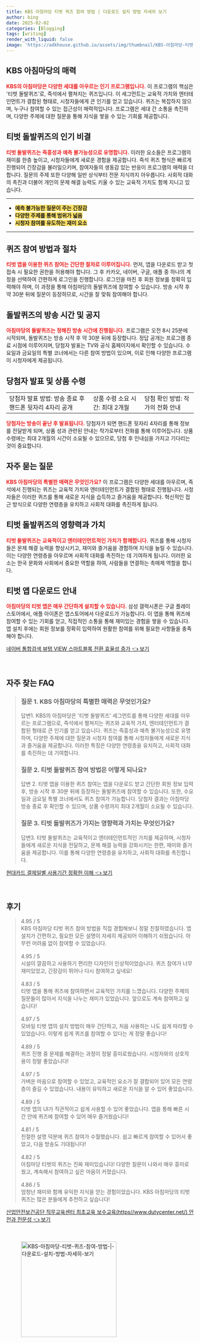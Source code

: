 ```yaml
---
title: KBS 아침마당 티벗 퀴즈 참여 방법 | 다운로드 설치 방법 자세히 보기
author: bing
date: 2025-02-02
categories: [Blogging]
tags: [writing]
render_with_liquid: false
image: 'https://adkhouse.github.io/assets/img/thumbnail/KBS-아침마당-티벗-퀴즈-참여-방법-|-다운로드-설치-방법-자세히-보기.webp'
---
```



<h2 id='KBS 아침마당의 매력'>KBS 아침마당의 매력</h2>

<p><b><span style="color: #ee2323;">KBS의 아침마당은 다양한 세대를 아우르는 인기 프로그램입니다.</span></b> 이 프로그램의 핵심은 '티벗 돌발퀴즈'로, 즉석에서 펼쳐지는 퀴즈입니다. 이 세그먼트는 교육적 가치와 엔터테인먼트가 결합된 형태로, 시청자들에게 큰 인기를 얻고 있습니다. 퀴즈는 복잡하지 않으며, 누구나 참여할 수 있는 접근성이 매력적입니다. 프로그램은 세대 간 소통을 촉진하며, 다양한 주제에 대한 질문을 통해 지식을 쌓을 수 있는 기회를 제공합니다.</p>

<h2 id='티벗 돌발퀴즈의 인기 비결'>티벗 돌발퀴즈의 인기 비결</h2>

<p><b><span style="color: #ee2323;">티벗 돌발퀴즈는 즉흥성과 예측 불가능성으로 유명합니다.</span></b> 이러한 요소들은 프로그램의 재미를 한층 높이고, 시청자들에게 새로운 경험을 제공합니다. 즉석 퀴즈 형식은 빠르게 진행되어 긴장감을 불러일으키며, 참여자들의 생동감 있는 반응이 프로그램의 매력을 더합니다. 질문의 주제 또한 다양해 일반 상식부터 전문 지식까지 아우릅니다. 사회적 대화의 촉진과 더불어 개인의 문제 해결 능력도 키울 수 있는 교육적 가치도 함께 지니고 있습니다.</p>

<hr />

<ul>
    <li><b><span style="background-color: #ffe066;">예측 불가능한 질문이 주는 긴장감</span></b></li>
    <li><b><span style="background-color: #ffe066;">다양한 주제를 통해 범위가 넓음</span></b></li>
    <li><b><span style="background-color: #ffe066;">시청자 참여를 유도하는 재미 요소</span></b></li>
</ul>

<hr />

<h2 id='퀴즈 참여 방법과 절차'>퀴즈 참여 방법과 절차</h2>

<p><b><span style="color: #ee2323;">티벗 앱을 이용한 퀴즈 참여는 간단한 절차로 이루어집니다.</span></b> 먼저, 앱을 다운로드 받고 첫 접속 시 필요한 권한을 허용해야 합니다. 그 후 카카오, 네이버, 구글, 애플 중 하나의 계정을 선택하여 간편하게 로그인을 진행합니다. 로그인을 마친 후 회원 정보를 정확히 입력해야 하며, 이 과정을 통해 아침마당의 돌발퀴즈에 참여할 수 있습니다. 방송 시작 후 약 30분 뒤에 질문이 등장하므로, 시간을 잘 맞춰 참여해야 합니다.</p>

<h2 id='돌발퀴즈의 방송 시간 및 공지'>돌발퀴즈의 방송 시간 및 공지</h2>

<p><b><span style="color: #ee2323;">아침마당의 돌발퀴즈는 정해진 방송 시간에 진행됩니다.</span></b> 프로그램은 오전 8시 25분에 시작되며, 돌발퀴즈는 방송 시작 후 약 30분 뒤에 등장합니다. 정답 공개는 프로그램 종료 시점에 이루어지며, 당첨자 발표는 TV와 공식 홈페이지에서 확인할 수 있습니다. 수요일과 금요일의 특별 코너에서는 다른 참여 방법이 있으며, 이로 인해 다양한 프로그램이 시청자에게 제공됩니다.</p>

<h2 id='당첨자 발표 및 상품 수령'>당첨자 발표 및 상품 수령</h2>

<table>
    <tr>
        <td>당첨자 발표 방법: 방송 종료 후 핸드폰 뒷자리 4자리 공개</td>
        <td>상품 수령 소요 시간: 최대 2개월</td>
        <td>당첨 확인 방법: 작가의 전화 안내</td>
    </tr>
</table>

<p><b><span style="color: #ee2323;">당첨자는 방송이 끝난 후 발표됩니다.</span></b> 당첨자가 되면 핸드폰 뒷자리 4자리를 통해 정보를 전달받게 되며, 상품 성과 관련된 안내는 작가로부터 전화를 통해 이루어집니다. 상품 수령에는 최대 2개월의 시간이 소요될 수 있으므로, 당첨 후 인내심을 가지고 기다리는 것이 중요합니다.</p>

<h2 id='자주 묻는 질문'>자주 묻는 질문</h2>

<p><b><span style="color: #ee2323;">KBS 아침마당의 특별한 매력은 무엇인가요?</span></b> 이 프로그램은 다양한 세대를 아우르며, 즉석에서 진행되는 퀴즈는 교육적 가치와 엔터테인먼트가 결합된 형태로 진행됩니다. 시청자들은 이러한 퀴즈를 통해 새로운 지식을 습득하고 즐거움을 제공합니다. 혁신적인 접근 방식으로 다양한 연령층을 유치하고 사회적 대화를 촉진하게 됩니다.</p>

<h2 id='티벗 돌발퀴즈의 영향력과 가치'>티벗 돌발퀴즈의 영향력과 가치</h2>

<p><b><span style="color: #ee2323;">티벗 돌발퀴즈는 교육적이고 엔터테인먼트적인 가치가 함께합니다.</span></b> 퀴즈를 통해 시청자들은 문제 해결 능력을 향상시키고, 재미와 즐거움을 경험하며 지식을 늘릴 수 있습니다. 이는 다양한 연령층을 아우르며 사회적 대화를 촉진하는 데 기여하게 됩니다. 이러한 요소는 한국 문화와 사회에서 중요한 역할을 하여, 사람들을 연결하는 촉매제 역할을 합니다.</p>

<h2 id='티벗 앱 다운로드 안내'>티벗 앱 다운로드 안내</h2>

<p><b><span style="color: #ee2323;">아침마당의 티벗 앱은 매우 간단하게 설치할 수 있습니다.</span></b> 삼성 갤럭시폰은 구글 플레이 스토어에서, 애플 아이폰은 앱스토어에서 다운로드가 가능합니다. 이 앱을 통해 퀴즈에 참여할 수 있는 기회를 얻고, 직접적인 소통을 통해 재미있는 경험을 쌓을 수 있습니다. 앱 설치 후에는 회원 정보를 정확히 입력하여 원활한 참여를 위해 필요한 사항들을 충족해야 합니다.</p>


<p><a class="click-button" title="네이버 통합검색 뷰탭 VIEW 스마트블록 전환 효율성 증가" href="https://adkhouse.github.io/posts/%EB%84%A4%EC%9D%B4%EB%B2%84-%ED%86%B5%ED%95%A9%EA%B2%80%EC%83%89-%EB%B7%B0%ED%83%AD-VIEW-%EC%8A%A4%EB%A7%88%ED%8A%B8%EB%B8%94%EB%A1%9D-%EC%A0%84%ED%99%98-%ED%9A%A8%EC%9C%A8%EC%84%B1-%EC%A6%9D%EA%B0%80/" rel="dofollow">네이버 통합검색 뷰탭 VIEW 스마트블록 전환 효율성 증가 👈 보기</a></p><br>
<h2 id='자주_찾는_FAQ'>자주 찾는 FAQ</h2>
<div itemscope="" itemtype="https://schema.org/FAQPage"> 
<blockquote> 
<div itemscope="" itemprop="mainEntity" itemtype="https://schema.org/Question"> 
<h3 itemprop="name">질문 1. KBS 아침마당의 특별한 매력은 무엇인가요?</h3> 
<div itemscope="" itemprop="acceptedAnswer" itemtype="https://schema.org/Answer"> 
<span itemprop="text"> 
<p>답변1. KBS의 아침마당은 '티벗 돌발퀴즈' 세그먼트를 통해 다양한 세대를 아우르는 프로그램으로, 즉석에서 펼쳐지는 퀴즈와 교육적 가치, 엔터테인먼트가 결합된 형태로 큰 인기를 얻고 있습니다. 퀴즈는 즉흥성과 예측 불가능성으로 유명하며, 다양한 주제에 대한 질문과 시청자 참여를 통해 시청자들에게 새로운 지식과 즐거움을 제공합니다. 이러한 특징은 다양한 연령층을 유치하고, 사회적 대화를 촉진하는 데 기여합니다.</p> 
</span> 
</div> 
</div> 

<div itemscope="" itemprop="mainEntity" itemtype="https://schema.org/Question"> 
<h3 itemprop="name">질문 2. 티벗 돌발퀴즈 참여 방법은 어떻게 되나요?</h3> 
<div itemscope="" itemprop="acceptedAnswer" itemtype="https://schema.org/Answer"> 
<span itemprop="text"> 
<p>답변 2. 티벗 앱을 이용한 퀴즈 참여는 앱을 다운로드 받고 간단한 회원 정보 입력 후, 방송 시작 후 30분 뒤에 등장하는 돌발퀴즈에 참여할 수 있습니다. 또한, 수요일과 금요일 특별 코너에서도 퀴즈 참여가 가능합니다. 당첨자 결과는 아침마당 방송 종료 후 확인할 수 있으며, 상품 수령까지 최대 2개월이 소요될 수 있습니다.</p> 
</span> 
</div> 
</div> 

<div itemscope="" itemprop="mainEntity" itemtype="https://schema.org/Question"> 
<h3 itemprop="name">질문 3. 티벗 돌발퀴즈가 가지는 영향력과 가치는 무엇인가요?</h3> 
<div itemscope="" itemprop="acceptedAnswer" itemtype="https://schema.org/Answer"> 
<span itemprop="text"> 
<p>답변3. 티벗 돌발퀴즈는 교육적이고 엔터테인먼트적인 가치를 제공하며, 시청자들에게 새로운 지식을 전달하고, 문제 해결 능력을 강화시키는 한편, 재미와 즐거움을 제공합니다. 이를 통해 다양한 연령층을 유치하고, 사회적 대화를 촉진합니다.</p> 
</span> 
</div> 
</div> 

</blockquote> 
</div>
<p><a class="click-button" title="현대카드 결제일별 사용기간 정확한 이해" href="https://adkhouse.github.io/posts/%ED%98%84%EB%8C%80%EC%B9%B4%EB%93%9C-%EA%B2%B0%EC%A0%9C%EC%9D%BC%EB%B3%84-%EC%82%AC%EC%9A%A9%EA%B8%B0%EA%B0%84-%EC%A0%95%ED%99%95%ED%95%9C-%EC%9D%B4%ED%95%B4/" rel="dofollow">현대카드 결제일별 사용기간 정확한 이해 👈 보기</a></p><br>
<h2 id='후기'>후기</h2>
<div itemscope itemtype="https://schema.org/Product">
  <blockquote>
  <div itemprop="review" itemscope itemtype="https://schema.org/Review">
      <div itemprop="reviewRating" itemscope itemtype="https://schema.org/Rating"> <span itemprop="ratingValue">4.95</span> / <span itemprop="bestRating">5</span> </div>
      <span itemprop="reviewBody">KBS 아침마당 티벗 퀴즈 참여 방법을 직접 경험해보니 정말 친절하였습니다. 앱 설치가 간편하고, 필요한 모든 설명이 자세히 제공되어 이해하기 쉬웠습니다. 아무런 어려움 없이 참여할 수 있었습니다.</span>
  </div>
  <br>
  <div itemprop="review" itemscope itemtype="https://schema.org/Review">
      <div itemprop="reviewRating" itemscope itemtype="https://schema.org/Rating"> <span itemprop="ratingValue">4.95</span> / <span itemprop="bestRating">5</span> </div>
      <span itemprop="reviewBody">시설이 깔끔하고 사용하기 편리한 디자인이 인상적이었습니다. 퀴즈 참여가 너무 재미있었고, 긴장감이 뛰어나 다시 참여하고 싶네요!</span>
  </div>
  <br>
  <div itemprop="review" itemscope itemtype="https://schema.org/Review">
      <div itemprop="reviewRating" itemscope itemtype="https://schema.org/Rating"> <span itemprop="ratingValue">4.83</span> / <span itemprop="bestRating">5</span> </div>
      <span itemprop="reviewBody">티벗 앱을 통해 퀴즈에 참여하면서 교육적인 가치를 느꼈습니다. 다양한 주제의 질문들이 많아서 지식을 나누는 재미가 있었습니다. 앞으로도 계속 참여하고 싶습니다!</span>
  </div>
  <br>
  <div itemprop="review" itemscope itemtype="https://schema.org/Review">
      <div itemprop="reviewRating" itemscope itemtype="https://schema.org/Rating"> <span itemprop="ratingValue">4.97</span> / <span itemprop="bestRating">5</span> </div>
      <span itemprop="reviewBody">모바일 티벗 앱의 설치 방법이 매우 간단하고, 처음 사용하는 나도 쉽게 따라할 수 있었습니다. 이렇게 쉽게 퀴즈를 참여할 수 있다는 게 정말 좋습니다!</span>
  </div>
  <br>
  <div itemprop="review" itemscope itemtype="https://schema.org/Review">
      <div itemprop="reviewRating" itemscope itemtype="https://schema.org/Rating"> <span itemprop="ratingValue">4.89</span> / <span itemprop="bestRating">5</span> </div>
      <span itemprop="reviewBody">퀴즈 진행 중 문제를 해결하는 과정이 정말 흥미로웠습니다. 시청자와의 상호작용이 정말 좋았습니다!</span>
  </div>
  <br>
  <div itemprop="review" itemscope itemtype="https://schema.org/Review">
      <div itemprop="reviewRating" itemscope itemtype="https://schema.org/Rating"> <span itemprop="ratingValue">4.97</span> / <span itemprop="bestRating">5</span> </div>
      <span itemprop="reviewBody">가벼운 마음으로 참여할 수 있었고, 교육적인 요소가 잘 결합되어 있어 모든 연령층이 즐길 수 있었습니다. 내용이 유익하고 새로운 지식을 알 수 있어 좋았습니다.</span>
  </div>
  <br>
  <div itemprop="review" itemscope itemtype="https://schema.org/Review">
      <div itemprop="reviewRating" itemscope itemtype="https://schema.org/Rating"> <span itemprop="ratingValue">4.89</span> / <span itemprop="bestRating">5</span> </div>
      <span itemprop="reviewBody">티벗 앱의 UI가 직관적이고 쉽게 사용할 수 있어 좋았습니다. 앱을 통해 빠른 시간 안에 퀴즈에 참여할 수 있어 매우 즐거웠습니다!</span>
  </div>
  <br>
  <div itemprop="review" itemscope itemtype="https://schema.org/Review">
      <div itemprop="reviewRating" itemscope itemtype="https://schema.org/Rating"> <span itemprop="ratingValue">4.81</span> / <span itemprop="bestRating">5</span> </div>
      <span itemprop="reviewBody">친절한 설명 덕분에 퀴즈 참여가 수월했습니다. 쉽고 빠르게 참여할 수 있어서 좋았고, 다음 방송도 기대됩니다!</span>
  </div>
  <br>
  <div itemprop="review" itemscope itemtype="https://schema.org/Review">
      <div itemprop="reviewRating" itemscope itemtype="https://schema.org/Rating"> <span itemprop="ratingValue">4.82</span> / <span itemprop="bestRating">5</span> </div>
      <span itemprop="reviewBody">아침마당 티벗의 퀴즈는 진짜 재미있습니다! 다양한 질문이 나와서 매우 흥미로웠고, 계속해서 참여하고 싶은 마음이 커졌습니다.</span>
  </div>
  <br>
  <div itemprop="review" itemscope itemtype="https://schema.org/Review">
      <div itemprop="reviewRating" itemscope itemtype="https://schema.org/Rating"> <span itemprop="ratingValue">4.86</span> / <span itemprop="bestRating">5</span> </div>
      <span itemprop="reviewBody">엄청난 재미와 함께 유익한 지식을 얻는 경험이었습니다. KBS 아침마당의 티벗 퀴즈는 많은 분들에게 추천하고 싶습니다!</span>
  </div>
  </blockquote>
</div>
<p><a class="click-button" title="산업안전보건공단 직무교육센터 최초교육 보수교육(https//www.dutycenter.net/) 안전과 전문성" href="https://adkhouse.github.io/posts/%EC%82%B0%EC%97%85%EC%95%88%EC%A0%84%EB%B3%B4%EA%B1%B4%EA%B3%B5%EB%8B%A8-%EC%A7%81%EB%AC%B4%EA%B5%90%EC%9C%A1%EC%84%BC%ED%84%B0-%EC%B5%9C%EC%B4%88%EA%B5%90%EC%9C%A1-%EB%B3%B4%EC%88%98%EA%B5%90%EC%9C%A1(httpswww.dutycenter.net)-%EC%95%88%EC%A0%84%EA%B3%BC-%EC%A0%84%EB%AC%B8%EC%84%B1/" rel="dofollow">산업안전보건공단 직무교육센터 최초교육 보수교육(https//www.dutycenter.net/) 안전과 전문성 👈 보기</a></p><br>
<figure class="image"><img src="https://adkhouse.github.io/assets/img/thumbnail/KBS-아침마당-티벗-퀴즈-참여-방법-|-다운로드-설치-방법-자세히-보기.webp" alt="KBS-아침마당-티벗-퀴즈-참여-방법-|-다운로드-설치-방법-자세히-보기" width="256" height="256"></figure>